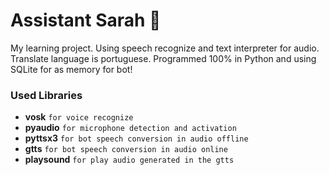 # Assistant Sarah 🤩
My learning project. Using speech recognize and text interpreter for audio. Translate language is portuguese. Programmed 100% in Python and using SQLite for as memory for bot!

### Used Libraries
- **vosk** ```for voice recognize```
- **pyaudio** ```for microphone detection and activation```
- **pyttsx3** ```for bot speech conversion in audio offline```
- **gtts** ```for bot speech conversion in audio online```
- **playsound** ```for play audio generated in the gtts```